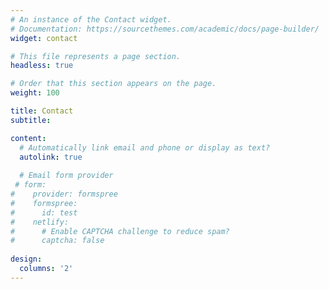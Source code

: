 ```yaml
---
# An instance of the Contact widget.
# Documentation: https://sourcethemes.com/academic/docs/page-builder/
widget: contact

# This file represents a page section.
headless: true

# Order that this section appears on the page.
weight: 100

title: Contact
subtitle:

content:
  # Automatically link email and phone or display as text?
  autolink: true
  
  # Email form provider
 # form:
#    provider: formspree
#    formspree:
#      id: test
#    netlify:
#      # Enable CAPTCHA challenge to reduce spam?
#      captcha: false
  
design:
  columns: '2'
---
```

